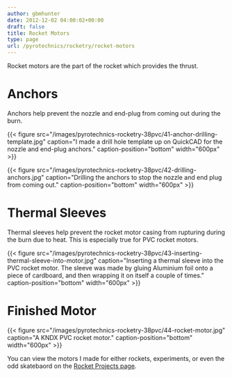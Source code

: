```yaml
---
author: gbmhunter
date: 2012-12-02 04:00:02+00:00
draft: false
title: Rocket Motors
type: page
url: /pyrotechnics/rocketry/rocket-motors
---
```


Rocket motors are the part of the rocket which provides the thrust.


# Anchors


Anchors help prevent the nozzle and end-plug from coming out during the burn.

{{< figure src="/images/pyrotechnics-rocketry-38pvc/41-anchor-drilling-template.jpg" caption="I made a drill hole template up on QuickCAD for the nozzle and end-plug anchors." caption-position="bottom" width="600px" >}}

{{< figure src="/images/pyrotechnics-rocketry-38pvc/42-drilling-anchors.jpg" caption="Drilling the anchors to stop the nozzle and end plug from coming out." caption-position="bottom" width="600px" >}}


# Thermal Sleeves


Thermal sleeves help prevent the rocket motor casing from rupturing during the burn due to heat. This is especially true for PVC rocket motors.

{{< figure src="/images/pyrotechnics-rocketry-38pvc/43-inserting-thermal-sleeve-into-motor.jpg" caption="Inserting a thermal sleeve into the PVC rocket motor. The sleeve was made by gluing Aluminium foil onto a piece of cardboard, and then wrapping it on itself a couple of times." caption-position="bottom" width="600px" >}}


# Finished Motor


{{< figure src="/images/pyrotechnics-rocketry-38pvc/44-rocket-motor.jpg" caption="A KNDX PVC rocket motor." caption-position="bottom" width="600px" >}}

You can view the motors I made for either rockets, experiments, or even the odd skatebaord on the [Rocket Projects page](http://blog.mbedded.ninja/pyrotechnics/rocketry/projects).
